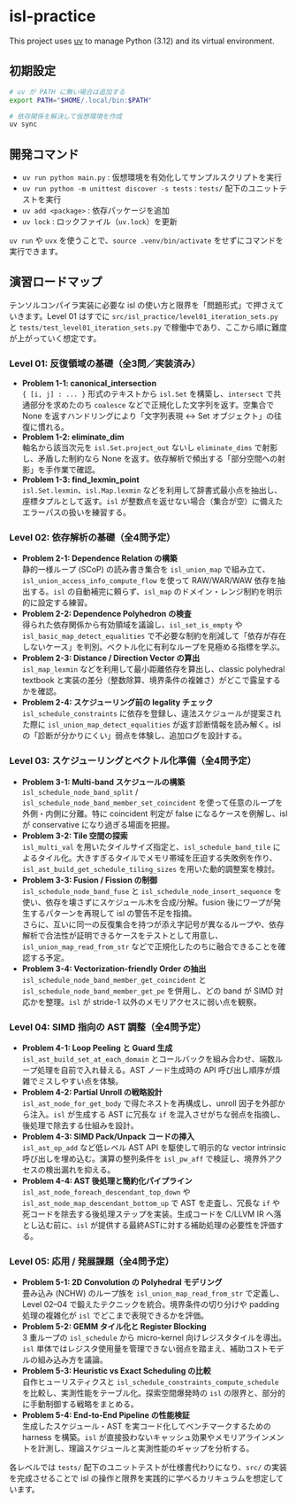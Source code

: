 # isl-practice

This project uses [uv](https://docs.astral.sh/uv/) to manage Python (3.12) and its virtual environment.

## 初期設定

```bash
# uv が PATH に無い場合は追加する
export PATH="$HOME/.local/bin:$PATH"

# 依存関係を解決して仮想環境を作成
uv sync
```

## 開発コマンド

- `uv run python main.py` : 仮想環境を有効化してサンプルスクリプトを実行
- `uv run python -m unittest discover -s tests` : `tests/` 配下のユニットテストを実行
- `uv add <package>` : 依存パッケージを追加
- `uv lock` : ロックファイル（`uv.lock`）を更新

`uv run` や `uvx` を使うことで、`source .venv/bin/activate` をせずにコマンドを実行できます。

## 演習ロードマップ

テンソルコンパイラ実装に必要な isl の使い方と限界を「問題形式」で押さえていきます。Level 01 はすでに `src/isl_practice/level01_iteration_sets.py` と `tests/test_level01_iteration_sets.py` で稼働中であり、ここから順に難度が上がっていく想定です。

### **Level 01: 反復領域の基礎（全3問／実装済み）**
- **Problem 1-1: canonical_intersection**  
  `{ [i, j] : ... }` 形式のテキストから `isl.Set` を構築し、`intersect` で共通部分を求めたのち `coalesce` などで正規化した文字列を返す。空集合で None を返すハンドリングにより「文字列表現 ↔ Set オブジェクト」の往復に慣れる。
- **Problem 1-2: eliminate_dim**  
  軸名から該当次元を `isl.Set.project_out` ないし `eliminate_dims` で射影し、矛盾した制約なら None を返す。依存解析で頻出する「部分空間への射影」を手作業で確認。
- **Problem 1-3: find_lexmin_point**  
  `isl.Set.lexmin`、`isl.Map.lexmin` などを利用して辞書式最小点を抽出し、座標タプルとして返す。`isl` が整数点を返せない場合（集合が空）に備えたエラーパスの扱いを練習する。

### **Level 02: 依存解析の基礎（全4問予定）**
- **Problem 2-1: Dependence Relation の構築**  
  静的一様ループ (SCoP) の読み書き集合を `isl_union_map` で組み立て、`isl_union_access_info_compute_flow` を使って RAW/WAR/WAW 依存を抽出する。`isl` の自動補完に頼らず、`isl_map` のドメイン・レンジ制約を明示的に設定する練習。
- **Problem 2-2: Dependence Polyhedron の検査**  
  得られた依存関係から有効領域を議論し、`isl_set_is_empty` や `isl_basic_map_detect_equalities` で不必要な制約を削減して「依存が存在しないケース」を判別。ベクトル化に有利なループを見極める指標を学ぶ。
- **Problem 2-3: Distance / Direction Vector の算出**  
  `isl_map_lexmin` などを利用して最小距離依存を算出し、classic polyhedral textbook と実装の差分（整数除算、境界条件の複雑さ）がどこで露呈するかを確認。
- **Problem 2-4: スケジューリング前の legality チェック**  
  `isl_schedule_constraints` に依存を登録し、違法スケジュールが提案された際に `isl_union_map_detect_equalities` が返す診断情報を読み解く。isl の「診断が分かりにくい」弱点を体験し、追加ログを設計する。

### **Level 03: スケジューリングとベクトル化準備（全4問予定）**
- **Problem 3-1: Multi-band スケジュールの構築**  
  `isl_schedule_node_band_split` / `isl_schedule_node_band_member_set_coincident` を使って任意のループを外側・内側に分離。特に coincident 判定が false になるケースを例解し、isl が conservative になり過ぎる場面を把握。
- **Problem 3-2: Tile 空間の探索**  
  `isl_multi_val` を用いたタイルサイズ指定と、`isl_schedule_band_tile` によるタイル化。大きすぎるタイルでメモリ帯域を圧迫する失敗例を作り、`isl_ast_build_get_schedule_tiling_sizes` を用いた動的調整案を検討。
- **Problem 3-3: Fusion / Fission の制御**  
  `isl_schedule_node_band_fuse` と `isl_schedule_node_insert_sequence` を使い、依存を壊さずにスケジュール木を合成/分解。fusion 後にワープが発生するパターンを再現して isl の警告不足を指摘。  
  さらに、互いに同一の反復集合を持つが添え字記号が異なるループや、依存解析で合法性が証明できるケースをテストとして用意し、`isl_union_map_read_from_str` などで正規化したのちに融合できることを確認する予定。
- **Problem 3-4: Vectorization-friendly Order の抽出**  
  `isl_schedule_node_band_member_get_coincident` と `isl_schedule_node_band_member_get_pe` を併用し、どの band が SIMD 対応かを整理。`isl` が stride-1 以外のメモリアクセスに弱い点を観察。

### **Level 04: SIMD 指向の AST 調整（全4問予定）**
- **Problem 4-1: Loop Peeling と Guard 生成**  
  `isl_ast_build_set_at_each_domain` とコールバックを組み合わせ、端数ループ処理を自前で入れ替える。AST ノード生成時の API 呼び出し順序が煩雑でミスしやすい点を体験。
- **Problem 4-2: Partial Unroll の戦略設計**  
  `isl_ast_node_for_get_body` で得たネストを再構成し、unroll 因子を外部から注入。`isl` が生成する AST に冗長な `if` を混入させがちな弱点を指摘し、後処理で除去する仕組みを設計。
- **Problem 4-3: SIMD Pack/Unpack コードの挿入**  
  `isl_ast_op_add` など低レベル AST API を駆使して明示的な vector intrinsic 呼び出しを埋め込む。演算の整列条件を `isl_pw_aff` で検証し、境界外アクセスの検出漏れを抑える。
- **Problem 4-4: AST 後処理と簡約化パイプライン**  
  `isl_ast_node_foreach_descendant_top_down` や `isl_ast_node_map_descendant_bottom_up` で AST を走査し、冗長な `if` や死コードを除去する後処理ステップを実装。生成コードを C/LLVM IR へ落とし込む前に、`isl` が提供する最終ASTに対する補助処理の必要性を評価する。

### **Level 05: 応用 / 発展課題（全4問予定）**
- **Problem 5-1: 2D Convolution の Polyhedral モデリング**  
  畳み込み (NCHW) のループ族を `isl_union_map_read_from_str` で定義し、Level 02–04 で鍛えたテクニックを統合。境界条件の切り分けや padding 処理の複雑化が `isl` でどこまで表現できるかを評価。
- **Problem 5-2: GEMM タイル化と Register Blocking**  
  3 重ループの `isl_schedule` から micro-kernel 向けレジスタタイルを導出。`isl` 単体ではレジスタ使用量を管理できない弱点を踏まえ、補助コストモデルの組み込み方を議論。
- **Problem 5-3: Heuristic vs Exact Scheduling の比較**  
  自作ヒューリスティクスと `isl_schedule_constraints_compute_schedule` を比較し、実測性能をテーブル化。探索空間爆発時の `isl` の限界と、部分的に手動制御する戦略をまとめる。
- **Problem 5-4: End-to-End Pipeline の性能検証**  
  生成したスケジュール・AST を実コード化してベンチマークするための harness を構築。`isl` が直接扱わないキャッシュ効果やメモリアラインメントを計測し、理論スケジュールと実測性能のギャップを分析する。

各レベルでは `tests/` 配下のユニットテストが仕様書代わりになり、`src/` の実装を完成させることで isl の操作と限界を実践的に学べるカリキュラムを想定しています。
